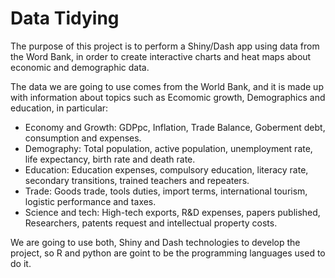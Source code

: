 # Data Tidying

The purpose of this project is to perform a Shiny/Dash app using data from the Word Bank, in order to create interactive charts and heat maps about economic and demographic data.

The data we are going to use comes from the World Bank, and it is made up with information about topics such as Ecomomic growth, Demographics and education, in particular:

 - Economy and Growth: GDPpc, Inflation, Trade Balance, Goberment debt, consumption and expenses.
 - Demography: Total population, active population, unemployment rate, life expectancy, birth rate and death rate.
 - Education: Education expenses, compulsory education, literacy rate, secondary transitions, trained teachers and repeaters.
 - Trade: Goods trade, tools duties, import terms, international tourism, logistic performance and taxes.
 - Science and tech: High-tech exports, R&D expenses, papers published, Researchers, patents request and intellectual property costs.

We are going to use both, Shiny and Dash technologies to develop the project, so R and python are goint to be the programming languages used to do it.

